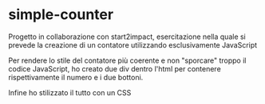 # simple-counter

Progetto in collaborazione con start2impact, esercitazione nella quale si prevede la creazione di un contatore utilizzando esclusivamente JavaScript

Per rendere lo stile del contatore più coerente e non "sporcare" troppo il codice JavaScript, ho creato due div dentro l'html per contenere rispettivamente il numero e i due bottoni.

Infine ho stilizzato il tutto con un CSS

